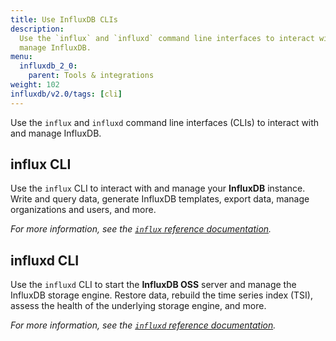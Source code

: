 ```yaml
---
title: Use InfluxDB CLIs
description:
  Use the `influx` and `influxd` command line interfaces to interact with and
  manage InfluxDB.
menu:
  influxdb_2_0:
    parent: Tools & integrations
weight: 102
influxdb/v2.0/tags: [cli]
---
```


Use the `influx` and `influxd` command line interfaces (CLIs) to interact with and
manage InfluxDB.

## influx CLI

Use the `influx` CLI to interact with and manage your **InfluxDB** instance.
Write and query data, generate InfluxDB templates, export data, manage organizations
and users, and more.

_For more information, see the [`influx` reference documentation](/influxdb/v2.0/reference/cli/influx/)._

## influxd CLI

Use the `influxd` CLI to start the **InfluxDB OSS** server and manage the InfluxDB storage engine.
Restore data, rebuild the time series index (TSI), assess the health of the
underlying storage engine, and more.

_For more information, see the [`influxd` reference documentation](/influxdb/v2.0/reference/cli/influxd/)._